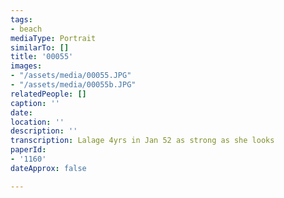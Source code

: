 ```yaml
---
tags:
- beach
mediaType: Portrait
similarTo: []
title: '00055'
images:
- "/assets/media/00055.JPG"
- "/assets/media/00055b.JPG"
relatedPeople: []
caption: ''
date: 
location: ''
description: ''
transcription: Lalage 4yrs in Jan 52 as strong as she looks
paperId:
- '1160'
dateApprox: false

---
```

